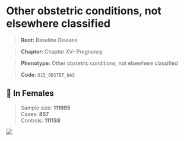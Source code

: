 # Other obstetric conditions, not elsewhere classified

> **Root:** Baseline Disease  

> **Chapter:** Chapter XV- Pregnancy  

> **Phenotype:** Other obstetric conditions, not elsewhere classified  

> **Code:** `O15_OBSTET_NAS`

## 👩 In Females  
> Sample size: **111995**  
> Cases: **857**  
> Controls: **111138**
<img src="/Disease/Figures/ALL/Baseline/O15_OBSTET_NAS.png"/>
<CsvTable src="/Disease/Data/ALL/Baseline/LG_O15_OBSTET_NAS.csv" label="🔍 View full results" />
